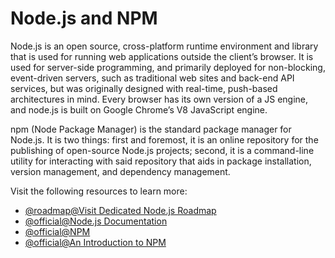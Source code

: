 # Node.js and NPM

Node.js is an open source, cross-platform runtime environment and library that is used for running web applications outside the client’s browser. It is used for server-side programming, and primarily deployed for non-blocking, event-driven servers, such as traditional web sites and back-end API services, but was originally designed with real-time, push-based architectures in mind. Every browser has its own version of a JS engine, and node.js is built on Google Chrome’s V8 JavaScript engine.

npm (Node Package Manager) is the standard package manager for Node.js. It is two things: first and foremost, it is an online repository for the publishing of open-source Node.js projects; second, it is a command-line utility for interacting with said repository that aids in package installation, version management, and dependency management.

Visit the following resources to learn more:

- [@roadmap@Visit Dedicated Node.js Roadmap](https://roadmap.sh/nodejs)
- [@official@Node.js Documentation](https://nodejs.org/en/)
- [@official@NPM](https://www.docs.npmjs.com/)
- [@official@An Introduction to NPM](https://nodejs.org/en/learn/getting-started/an-introduction-to-the-npm-package-manager)